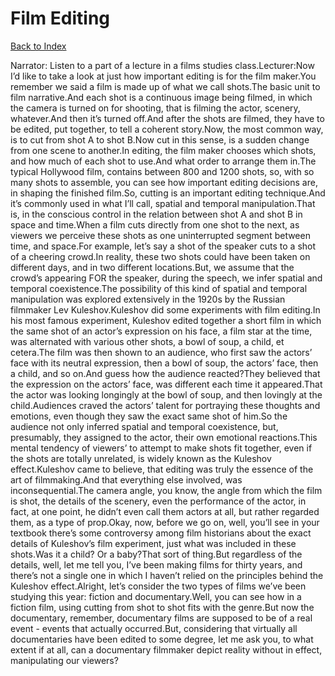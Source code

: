 # Film Editing
[Back to Index](https://github.com/windows10010/tpoExtractor/blob/master/README.md)

Narrator: Listen to a part of a lecture in a films studies class.Lecturer:Now I’d like to take a look at just how important editing is for the film maker.You remember we said a film is made up of what we call shots.The basic unit to film narrative.And each shot is a continuous image being filmed, in which the camera is turned on for shooting, that is filming the actor, scenery, whatever.And then it’s turned off.And after the shots are filmed, they have to be edited, put together, to tell a coherent story.Now, the most common way, is to cut from shot A to shot B.Now cut in this sense, is a sudden change from one scene to another.In editing, the film maker chooses which shots, and how much of each shot to use.And what order to arrange them in.The typical Hollywood film, contains between 800 and 1200 shots, so, with so many shots to assemble, you can see how important editing decisions are, in shaping the finished film.So, cutting is an important editing technique.And it’s commonly used in what I’ll call, spatial and temporal manipulation.That is, in the conscious control in the relation between shot A and shot B in space and time.When a film cuts directly from one shot to the next, as viewers we perceive these shots as one uninterrupted segment between time, and space.For example, let’s say a shot of the speaker cuts to a shot of a cheering crowd.In reality, these two shots could have been taken on different days, and in two different locations.But, we assume that the crowd’s appearing FOR the speaker, during the speech, we infer spatial and temporal coexistence.The possibility of this kind of spatial and temporal manipulation was explored extensively in the 1920s by the Russian filmmaker Lev Kuleshov.Kuleshov did some experiments with film editing.In his most famous experiment, Kuleshov edited together a short film in which the same shot of an actor’s expression on his face, a film star at the time, was alternated with various other shots, a bowl of soup, a child, et cetera.The film was then shown to an audience, who first saw the actors’ face with its neutral expression, then a bowl of soup, the actors’ face, then a child, and so on.And guess how the audience reacted?They believed that the expression on the actors’ face, was different each time it appeared.That the actor was looking longingly at the bowl of soup, and then lovingly at the child.Audiences craved the actors’ talent for portraying these thoughts and emotions, even though they saw the exact same shot of him.So the audience not only inferred spatial and temporal coexistence, but, presumably, they assigned to the actor, their own emotional reactions.This mental tendency of viewers’ to attempt to make shots fit together, even if the shots are totally unrelated, is widely known as the Kuleshov effect.Kuleshov came to believe, that editing was truly the essence of the art of filmmaking.And that everything else involved, was inconsequential.The camera angle, you know, the angle from which the film is shot, the details of the scenery, even the performance of the actor, in fact, at one point, he didn’t even call them actors at all, but rather regarded them, as a type of prop.Okay, now, before we go on, well, you’ll see in your textbook there’s some controversy among film historians about the exact details of Kuleshov’s film experiment, just what was included in these shots.Was it a child? Or a baby?That sort of thing.But regardless of the details, well, let me tell you, I’ve been making films for thirty years, and there’s not a single one in which I haven’t relied on the principles behind the Kuleshov effect.Alright, let’s consider the two types of films we’ve been studying this year: fiction and documentary.Well, you can see how in a fiction film, using cutting from shot to shot fits with the genre.But now the documentary, remember, documentary films are supposed to be of a real event - events that actually occurred.But, considering that virtually all documentaries have been edited to some degree, let me ask you, to what extent if at all, can a documentary filmmaker depict reality without in effect, manipulating our viewers? 